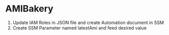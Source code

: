# AMIBakery

1. Update IAM Roles in JSON file and create Automation document in SSM
2. Create SSM Parameter named latestAmi and feed desired value

